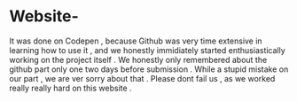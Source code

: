 # Website-
It was done on Codepen , because Github was very time extensive in learning how to use it , and we honestly immidiately started enthusiastically working on the project itself  . 
We honestly only remembered about the github part only one two days before submission . 
While a stupid mistake on our part , we are ver sorry about that . 
Please dont fail us , as we worked really really hard on this website . 
